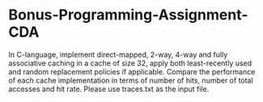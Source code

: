# Bonus-Programming-Assignment-CDA
	
In C-language, implement direct-mapped, 2-way, 4-way and fully associative caching in a cache of size 32, apply both least-recently used and random replacement policies if applicable. Compare the performance of each cache implementation in terms of number of hits, number of total accesses and hit rate. Please use traces.txt as the input file. 
